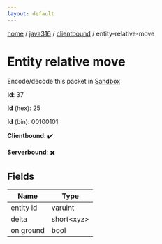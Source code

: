 ```yaml
---
layout: default
---
```


[home](/)  /  [java316](/protocol/java316)  /  [clientbound](/protocol/java316/clientbound)  /  entity-relative-move

# Entity relative move

Encode/decode this packet in [Sandbox](../../../sandbox/java316#clientbound.entity_relative_move)

**Id**: 37

**Id** (hex): 25

**Id** (bin): 00100101

**Clientbound**: ✔️

**Serverbound**: ✖️

## Fields

Name | Type
---|---
entity id | varuint
delta | short&lt;xyz&gt;
on ground | bool
